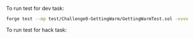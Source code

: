 To run test for dev task:
```bash
forge test --mp test/Challenge0-GettingWarm/GettingWarmTest.sol -vvvv
```

To run test for hack task:
```bash

```